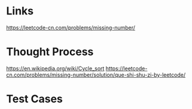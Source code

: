 # Links
https://leetcode-cn.com/problems/missing-number/

# Thought Process
https://en.wikipedia.org/wiki/Cycle_sort
https://leetcode-cn.com/problems/missing-number/solution/que-shi-shu-zi-by-leetcode/

# Test Cases

